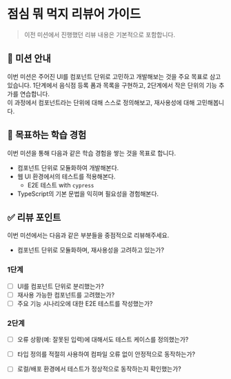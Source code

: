 # 점심 뭐 먹지 리뷰어 가이드

> 이전 미션에서 진행했던 리뷰 내용은 기본적으로 포함합니다.

## 🍚 미션 안내

이번 미션은 주어진 UI를 컴포넌트 단위로 고민하고 개발해보는 것을 주요 목표로 삼고 있습니다. 1단계에서 음식점 등록 폼과 목록을 구현하고, 2단계에서 작은 단위의 기능 추가를 연습합니다.    
이 과정에서 컴포넌트라는 단위에 대해 스스로 정의해보고, 재사용성에 대해 고민해봅니다. 

## 📍 목표하는 학습 경험

이번 미션을 통해 다음과 같은 학습 경험을 쌓는 것을 목표로 합니다.

- 컴포넌트 단위로 모듈화하여 개발해본다. 
- 웹 UI 환경에서의 테스트를 적용해본다.
  - E2E 테스트 with `cypress`
- TypeScript의 기본 문법을 익히며 필요성을 경험해본다.

## ✅ 리뷰 포인트

이번 미션에서는 다음과 같은 부분들을 중점적으로 리뷰해주세요.

- 컴포넌트 단위로 모듈화하며, 재사용성을 고려하고 있는가?

### 1단계

- [ ] UI를 컴포넌트 단위로 분리했는가?
- [ ] 재사용 가능한 컴포넌트를 고려했는가?
- [ ] 주요 기능 시나리오에 대한 E2E 테스트를 작성했는가?

### 2단계

- [ ] 오류 상황(예: 잘못된 입력)에 대해서도 테스트 케이스를 정의했는가?
- [ ] 타입 정의를 적절히 사용하여 컴파일 오류 없이 안정적으로 동작하는가?
- [ ] 로컬/배포 환경에서 테스트가 정상적으로 동작하는지 확인했는가?

